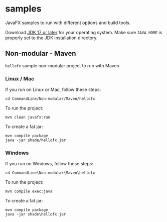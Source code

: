 # samples

JavaFX samples to run with different options and build tools.

Download [JDK 17 or later](http://jdk.java.net/) for your operating system.
Make sure `JAVA_HOME` is properly set to the JDK installation directory. 

## Non-modular - Maven

`hellofx` sample non-modular project to run with Maven

### Linux / Mac

If you run on Linux or Mac, follow these steps:

    cd CommandLine/Non-modular/Maven/hellofx
    
To run the project:
    
    mvn clean javafx:run

To create a fat jar:

    mvn compile package
    java -jar shade/hellofx.jar


### Windows

If you run on Windows, follow these steps:

    cd CommandLine\Non-modular\Maven\hellofx

To run the project:
    
    mvn compile exec:java

To create a fat jar:

    mvn compile package
    java -jar shade\hellofx.jar

